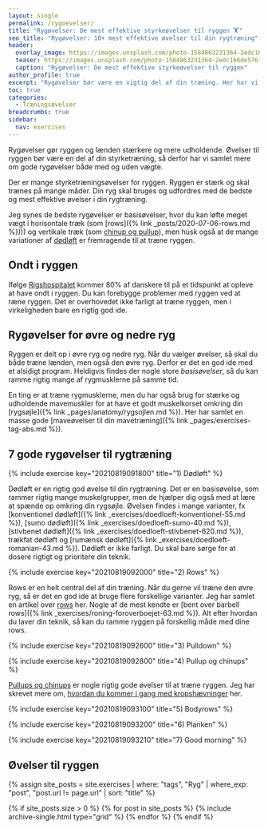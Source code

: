 ```yaml
---
layout: single
permalink: /rygoevelser/
title: "Rygøvelser: De mest effektive styrkeøvelser til ryggen 🏋"
seo_title: "Rygøvelser: 10+ mest effektive øvelser til din rygtræning"
header:
  overlay_image: https://images.unsplash.com/photo-1584863231364-2edc166de576?ixlib=rb-1.2.1&ixid=eyJhcHBfaWQiOjEyMDd9&auto=format&fit=crop&height=630&w=1200&q=10
  teaser: https://images.unsplash.com/photo-1584863231364-2edc166de576?ixlib=rb-1.2.1&ixid=eyJhcHBfaWQiOjEyMDd9&auto=format&fit=crop&height=300&w=400&q=10
  caption: "Rygøvelser: De mest effektive styrkeøvelser til ryggen"
author_profile: true
excerpt: "Rygøvelser bør være en vigtig del af din træning. Her har vi samlet ryg øvelser, som du kan bruge i din rygtræning, når du laver styrketræning. Vi har bla.a samlet de 10+ bedste rygøvelser."
toc: true
categories:
  - Træningsøvelser
breadcrumbs: true
sidebar:
  nav: exercises
---
```


Rygøvelser gør ryggen og lænden stærkere og mere udholdende. Øvelser til ryggen bør være en del af din styrketræning, så derfor har vi samlet mere om gode rygøvelser både med og uden vægte.

Der er mange styrketræningsøvelser for ryggen. Ryggen er stærk og skal trænes på mange måder. Din ryg skal bruges og udfordres med de bedste og mest effektive øvelser i din rygtræning.

Jeg synes de bedste rygøvelser er basisøvelser, hvor du kan løfte meget vægt i horisontale træk (som [rows]({% link _posts/2020-07-06-rows.md %}))) og vertikale træk (som [chinup og pullup](/chinup-vs-pullup/)), men husk også at de mange variationer af [dødløft](/doedloeft/) er fremragende til at træne ryggen.

## Ondt i ryggen

Ifølge [Rigshospitalet](https://www.rigshospitalet.dk/afdelinger-og-klinikker/hovedorto/rygkirurgi-led-og-bindevaevssygdomme/for-patienter-og-paaroerende/rygsygdomme/Sider/fakta-om-ryggen-og-rygsmerter.aspx) kommer 80% af danskere til på et tidspunkt at opleve at have ondt i ryggen. Du kan forebygge problemer med ryggen ved at ræne ryggen. Det er overhovedet ikke farligt at træne ryggen, men i virkeligheden bare en rigtig god ide.

## Rygøvelser for øvre og nedre ryg

Ryggen er delt op i øvre ryg og nedre ryg. Når du vælger øvelser, så skal du både træne lænden, men også den øvre ryg. Derfor er det en god ide med et alsidigt program. Heldigvis findes der nogle store *basisøvelser*, så du kan ramme rigtig mange af rygmusklerne på samme tid.

En ting er at træne rygmusklerne, men du har også brug for stærke og udholdende mavemuskler for at have et godt muskelkorset omkring din [rygsøjle]({% link _pages/anatomy/rygsojlen.md %}). Her har samlet en masse gode [maveøvelser til din mavetræning]({% link _pages/exercises-tag-abs.md %}).

## 7 gode rygøvelser til rygtræning

{% include exercise key="20210819091800" title="1) Dødløft" %}

Dødløft er en rigtig god øvelse til din rygtræning. Det er en basisøvelse, som rammer rigtig mange muskelgrupper, men de hjælper dig også med at lære at spænde op omkring din rygsøjle. Øvelsen findes i mange varianter, fx [konventionel dødløft]({% link _exercises/doedloeft-konventionel-55.md %}), [sumo dødløft]({% link _exercises/doedloeft-sumo-40.md %}), [stivbenet dødløft]({% link _exercises/doedloeft-stivbenet-620.md %}), trækfat dødløft og [rumænsk dødløft]({% link _exercises/doedloeft-romanian-43.md %}). Dødløft er ikke farligt. Du skal bare sørge for at dosere rigtigt og prioritere din teknik.

{% include exercise key="20210819092000" title="2) Rows" %}

Rows er en helt central del af din træning. Når du gerne vil træne den øvre ryg, så er det en god ide at bruge flere forskellige varianter. Jeg har samlet en artikel over [rows](/rows/) her. Nogle af de mest kendte er [bent over barbell rows]({% link _exercises/roning-foroverboejet-63.md %}). Alt efter hvordan du laver din teknik, så kan du ramme ryggen på forskellig måde med dine rows.

{% include exercise key="20210819092600" title="3) Pulldown" %}

{% include exercise key="20210819092800" title="4) Pullup og chinups" %}

[Pullups og chinups](/chinup-vs-pullup/) er nogle rigtig gode øvelser til at træne ryggen. Jeg har skrevet mere om, [hvordan du kommer i gang med kropshævninger](/laer-kropshaevning-chinup-pullup-program/) her.

{% include exercise key="20210819093100" title="5) Bodyrows" %}

{% include exercise key="20210819093200" title="6) Planken" %}

{% include exercise key="20210819093210" title="7) Good morning" %}

## Øvelser til ryggen

{% assign site_posts = site.exercises | where: "tags", "Ryg" | where_exp: "post", "post.url != page.url" | sort: "title" %}

<div class="feature__wrapper">

{% if site_posts.size > 0 %}
  {% for post in site_posts %}
    {% include archive-single.html type="grid" %}
  {% endfor %}
{% endif %}

</div>
